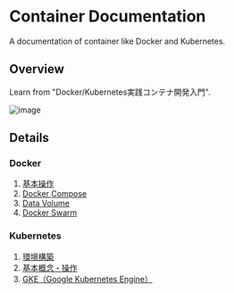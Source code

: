 # Container Documentation
A documentation of container like Docker and Kubernetes.

## Overview
Learn from "Docker/Kubernetes実践コンテナ開発入門".

![image](https://user-images.githubusercontent.com/44774033/65827184-88542d80-e2ca-11e9-85a9-87d1f50f3bbd.png)

## Details
### Docker
1. [基本操作](https://esa-pages.io/p/sharing/13096/posts/68/9ab3590c5a273812a769.html)
2. [Docker Compose](https://esa-pages.io/p/sharing/13096/posts/69/89de73e1906d4e1281bd.html)
3. [Data Volume](https://esa-pages.io/p/sharing/13096/posts/70/9f087e4dec2f3047e1ef.html)
4. [Docker Swarm](https://esa-pages.io/p/sharing/13096/posts/71/cd4df15999f3e96c315d.html)

### Kubernetes
1. [環境構築](https://esa-pages.io/p/sharing/13096/posts/73/8d66b30d62bf6a94829b.html)
2. [基本概念・操作](https://esa-pages.io/p/sharing/13096/posts/72/44be1f1a2fb65e36076c.html)
3. [GKE（Google Kubernetes Engine）](https://esa-pages.io/p/sharing/13096/posts/75/6c23c259d6057b9d4b63.html)
